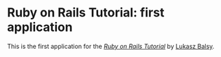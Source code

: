 # Ruby on Rails Tutorial: first application

This is the first application for the
[*Ruby on Rails Tutorial*](http://railstutorial.org/)
by [Lukasz Balsy](http://balys.info/).
